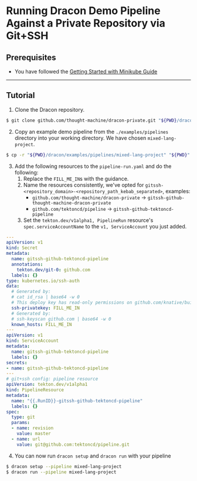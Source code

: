 # Running Dracon Demo Pipeline Against a Private Repository via Git+SSH

## Prerequisites

- You have followed the [Getting Started with Minikube Guide](/docs/getting-started/minikube.md)

---

## Tutorial

1. Clone the Dracon repository.
```bash
$ git clone github.com/thought-machine/dracon-private.git "${PWD}/dracon"
```
2. Copy an example demo pipeline from the `./examples/pipelines` directory into your working directory. We have chosen `mixed-lang-project`.
```bash
$ cp -r "${PWD}/dracon/examples/pipelines/mixed-lang-project" "${PWD}"
```
3. Add the following resources to the `pipeline-run.yaml` and do the following:
   1. Replace the `FILL_ME_IN`s with the guidance.
   2. Name the resources consistently, we've opted for `gitssh-<repository_domain>-<repository_path_kebab_separated>`, examples:
      - `github.com/thought-machine/dracon-private` -> `gitssh-github-thought-machine-dracon-private`
      - `github.com/tektoncd/pipeline` -> `gitssh-github-tektoncd-pipeline`
   3. Set the `tekton.dev/v1alpha1, PipelineRun` resource's `spec.serviceAccountName` to the `v1, ServiceAccount` you just added.
```yaml
---
apiVersion: v1
kind: Secret
metadata:
  name: gitssh-github-tektoncd-pipeline
  annotations:
    tekton.dev/git-0: github.com
  labels: {}
type: kubernetes.io/ssh-auth
data:
  # Generated by:
  # cat id_rsa | base64 -w 0
  # This deploy key has read-only permissions on github.com/knative/build
  ssh-privatekey: FILL_ME_IN
  # Generated by:
  # ssh-keyscan github.com | base64 -w 0
  known_hosts: FILL_ME_IN
---
apiVersion: v1
kind: ServiceAccount
metadata:
  name: gitssh-github-tektoncd-pipeline
  labels: {}
secrets:
- name: gitssh-github-tektoncd-pipeline
---
# git+ssh config: pipeline resource
apiVersion: tekton.dev/v1alpha1
kind: PipelineResource
metadata:
  name: "{{.RunID}}-gitssh-github-tektoncd-pipeline"
  labels: {}
spec:
  type: git
  params:
  - name: revision
    value: master
  - name: url
    value: git@github.com:tektoncd/pipeline.git
```
4. You can now run `dracon setup` and `dracon run` with your pipeline
```bash
$ dracon setup --pipeline mixed-lang-project
$ dracon run --pipeline mixed-lang-project
```
